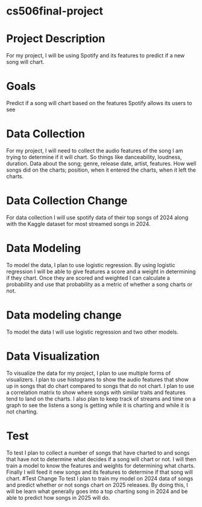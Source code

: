 # cs506final-project

# Project Description
For my project, I will be using Spotify and its features to predict if a new song will chart.

# Goals
Predict if a song will chart based on the features Spotify allows its users to see

# Data Collection
For my project, I will need to collect the audio features of the song I am trying to determine if it will chart. So things like danceability, loudness, duration. Data about the song; genre, release date, artist, features. How well songs did on the charts; position, when it entered the charts, when it left the charts.
# Data Collection Change
For data collection I will use spotify data of their top songs of 2024 along with the Kaggle dataset for most streamed songs in 2024.

# Data Modeling
To model the data, I plan to use logistic regression. By using logistic regression I will be able to give features a score and a weight in determining if they chart. Once they are scored and weighted I can calculate a probability and use that probability as a metric of whether a song charts or not.
# Data modeling change
To model the data I will use logistic regression and two other models.

# Data Visualization
To visualize the data for my project, I plan to use multiple forms of visualizers. I plan to use histograms to show the audio features that show up in songs that do chart compared to songs that do not chart. I plan to use a correlation matrix to show where songs with similar traits and features tend to land on the charts. I also plan to keep track of streams and time on a graph to see the listens a song is getting while it is charting and while it is not charting. 

# Test
To test I plan to collect a number of songs that have charted to and songs that have not to determine what decides if a song will chart or not. I will then train a model to know the features and weights for determining what charts. Finally I will feed it new songs and its features to determine if that song will chart.
#Test Change
To test I plan to train my model on 2024 data of songs and predict whether or not songs chart on 2025 releases. By doing this, I will be learn what generally goes into a top charting song in 2024 and be able to predict how songs in 2025 will do.
